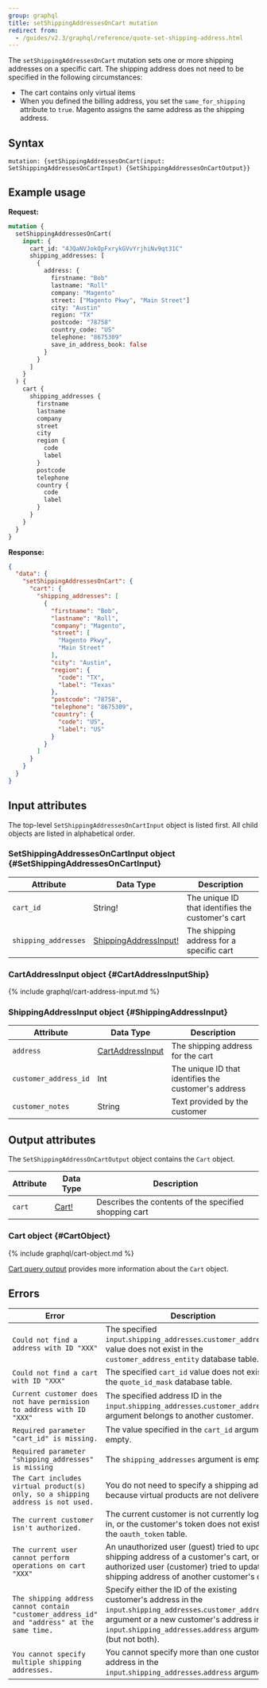```yaml
---
group: graphql
title: setShippingAddressesOnCart mutation
redirect from:
  - /guides/v2.3/graphql/reference/quote-set-shipping-address.html
---
```


The `setShippingAddressesOnCart` mutation sets one or more shipping addresses on a specific cart. The shipping address does not need to be specified in the following circumstances:

*  The cart contains only virtual items
*  When you defined the billing address, you set the `same_for_shipping` attribute to `true`. Magento assigns the same address as the shipping address.

## Syntax

`mutation: {setShippingAddressesOnCart(input: SetShippingAddressesOnCartInput) {SetShippingAddressesOnCartOutput}}`

## Example usage

**Request:**

```graphql
mutation {
  setShippingAddressesOnCart(
    input: {
      cart_id: "4JQaNVJokOpFxrykGVvYrjhiNv9qt31C"
      shipping_addresses: [
        {
          address: {
            firstname: "Bob"
            lastname: "Roll"
            company: "Magento"
            street: ["Magento Pkwy", "Main Street"]
            city: "Austin"
            region: "TX"
            postcode: "78758"
            country_code: "US"
            telephone: "8675309"
            save_in_address_book: false
          }
        }
      ]
    }
  ) {
    cart {
      shipping_addresses {
        firstname
        lastname
        company
        street
        city
        region {
          code
          label
        }
        postcode
        telephone
        country {
          code
          label
        }
      }
    }
  }
}
```

**Response:**

```json
{
  "data": {
    "setShippingAddressesOnCart": {
      "cart": {
        "shipping_addresses": [
          {
            "firstname": "Bob",
            "lastname": "Roll",
            "company": "Magento",
            "street": [
              "Magento Pkwy",
              "Main Street"
            ],
            "city": "Austin",
            "region": {
              "code": "TX",
              "label": "Texas"
            },
            "postcode": "78758",
            "telephone": "8675309",
            "country": {
              "code": "US",
              "label": "US"
            }
          }
        ]
      }
    }
  }
}
```

## Input attributes

The top-level `SetShippingAddressesOnCartInput` object is listed first. All child objects are listed in alphabetical order.

### SetShippingAddressesOnCartInput object {#SetShippingAddressesOnCartInput}

Attribute |  Data Type | Description
--- | --- | ---
`cart_id` | String! | The unique ID that identifies the customer's cart
`shipping_addresses` | [ShippingAddressInput!](#ShippingAddressInput) | The shipping address for a specific cart

### CartAddressInput object {#CartAddressInputShip}

{% include graphql/cart-address-input.md %}

### ShippingAddressInput object {#ShippingAddressInput}

Attribute |  Data Type | Description
--- | --- | ---
`address` | [CartAddressInput](#CartAddressInputShip) | The shipping address for the cart
`customer_address_id` | Int | The unique ID that identifies the customer's address
`customer_notes` | String | Text provided by the customer

## Output attributes

The `SetShippingAddressOnCartOutput` object contains the `Cart` object.

Attribute |  Data Type | Description
--- | --- | ---
`cart` |[Cart!](#CartObject) | Describes the contents of the specified shopping cart

### Cart object {#CartObject}

{% include graphql/cart-object.md %}

[Cart query output]({{page.baseurl}}/graphql/queries/cart.html#cart-output) provides more information about the `Cart` object.

## Errors

Error | Description
--- | ---
`Could not find a address with ID "XXX"` | The specified `input`.`shipping_addresses`.`customer_address_id` value does not exist in the `customer_address_entity` database table.
`Could not find a cart with ID "XXX"` | The specified `cart_id` value does not exist in the `quote_id_mask` database table.
`Current customer does not have permission to address with ID "XXX"` | The specified address ID in the `input`.`shipping_addresses`.`customer_address_id` argument belongs to another customer.
`Required parameter "cart_id" is missing.` | The value specified in the `cart_id` argument is empty.
`Required parameter "shipping_addresses" is missing` | The `shipping_addresses` argument is empty.
`The Cart includes virtual product(s) only, so a shipping address is not used.` | You do not need to specify a shipping address because virtual products are not delivered.
`The current customer isn't authorized.` | The current customer is not currently logged in, or the customer's token does not exist in the `oauth_token` table.
`The current user cannot perform operations on cart "XXX"` | An unauthorized user (guest) tried to update a shipping address of a customer's cart, or an authorized user (customer) tried to update the shipping address of another customer's cart.
`The shipping address cannot contain "customer_address_id" and "address" at the same time.` | Specify either the ID of the existing customer's address in the `input`.`shipping_addresses`.`customer_address_id` argument or a new customer's address in the `input`.`shipping_addresses`.`address` argument (but not both).
`You cannot specify multiple shipping addresses.` | You cannot specify more than one customer's address in the `input`.`shipping_addresses`.`address` argument.
